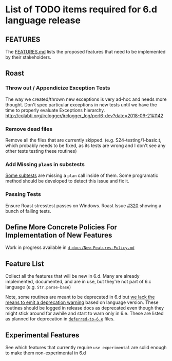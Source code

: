 
# List of TODO items required for 6.d language release

## FEATURES

The [FEATURES.md](FEATURES.md) lists the proposed features that need to be
implemented by their stakeholders.

## Roast

### Throw out / Appendicize Exception Tests

The way we created/thrown new exceptions is very ad-hoc and needs more thought.
Don't spec particular exceptions in new tests until we have the time to
properly evaluate Exceptions hierarchy.
http://colabti.org/irclogger/irclogger_log/perl6-dev?date=2018-09-21#l142


### Remove dead files

Remove all the files that are currently skipped. (e.g. S24-testing/1-basic.t,
which probably needs to be fixed, as its tests are wrong and I don't see any
other tests testing these routines)

### Add Missing `plan`s in substests

[Some subtests](https://github.com/perl6/roast/commit/991398bb7) are missing
a `plan` call inside of them. Some programatic method should be developed
to detect this issue and fix it.

### Passing Tests

Ensure Roast stresstest passes on Windows. Roast Issue
[#320](https://github.com/perl6/roast/issues/320) showing a bunch of failing tests.

## Define More Concrete Policies For Implementation of New Features

Work in progress available in [`d-docs/New-Features-Policy.md`](d-docs/New-Features-Policy.md)

## Feature List

Collect all the features that will be new in 6.d. Many are already implemented,
documented, and are in use, but they're not part of 6.c language
(e.g. `Str.parse-base`)

Note, some routines are meant to be deprecated in 6.d but
[we lack the means to emit a deprecation
warning](https://github.com/rakudo/rakudo/issues/1289) based on language version.
These routines should be logged in release docs as deprecated even though they
might stick around for awhile and start to warn only in 6.e. These are listed
as planned for deprecation in [`deferred-to-6.e`](deferred-to-6.e/) files.

## Experimental Features

See which features that currently require `use experimental` are solid enough to
make them non-experimental in 6.d
